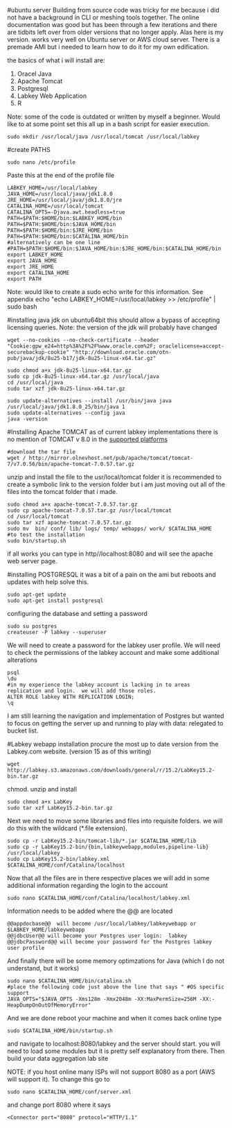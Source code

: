 #ubuntu server
Building from source code was tricky for me because i did not have a background in CLI or meshing tools together.  The online documentation was good but has been through a few iterations and there are tidbits left over from older versions that no longer apply.  Alas here is my version.  works very well on Ubuntu server or AWS cloud server.  There is a premade AMI but i needed to learn how to do it for my own edification.

the basics of what i will install are:

1. Oracel Java
2. Apache Tomcat
3. Postgresql
4. Labkey Web Application
5. R

Note: some of the code is outdated or written by myself a beginner.  Would like to at some point set this all up in a bash script for easier execution.

```
sudo mkdir /usr/local/java /usr/local/tomcat /usr/local/labkey
```

#create PATHS

```
sudo nano /etc/profile
```
Paste this at the end of the profile file
```
LABKEY_HOME=/usr/local/labkey
JAVA_HOME=/usr/local/java/jdk1.8.0
JRE_HOME=/usr/local/java/jdk1.8.0/jre
CATALINA_HOME=/usr/local/tomcat
CATALINA_OPTS=-Djava.awt.headless=true
PATH=$PATH:$HOME/bin:$LABKEY_HOME/bin
PATH=$PATH:$HOME/bin:$JAVA_HOME/bin
PATH=$PATH:$HOME/bin:$JRE_HOME/bin
PATH=$PATH:$HOME/bin:$CATALINA_HOME/bin
#alternatively can be one line
#PATH=$PATH:$HOME/bin:$JAVA_HOME/bin:$JRE_HOME/bin:$CATALINA_HOME/bin
export LABKEY_HOME
export JAVA_HOME
export JRE_HOME
export CATALINA_HOME
export PATH
```
Note: would like to create a sudo echo write for this information.
See appendix
echo "echo LABKEY_HOME=/usr/local/labkey >> /etc/profile" | sudo bash


#installing java jdk on ubuntu64bit
this should allow a bypass of accepting licensing queries.
Note: the version of the jdk will probably have changed
```
wget --no-cookies --no-check-certificate --header "Cookie:gpw_e24=http%3A%2F%2F%www.oracle.com%2F; oraclelicense=accept-securebackup-cookie" "http://download.oracle.com/otn-pub/java/jdk/8u25-b17/jdk-8u25-linux-x64.tar.gz"
```

```
sudo chmod a+x jdk-8u25-linux-x64.tar.gz
sudo cp jdk-8u25-linux-x64.tar.gz /usr/local/java
cd /usr/local/java
sudo tar xzf jdk-8u25-linux-x64.tar.gz

sudo update-alternatives --install /usr/bin/java java /usr/local/java/jdk1.8.0_25/bin/java 1
sudo update-alternatives --config java
java -version
```

#Installing Apache TOMCAT
as of current labkey implementations there is no mention of TOMCAT v 8.0 in the [supported platforms](https://www.labkey.org/wiki/home/Documentation/page.view?name=supported#tomcat) 

```
#download the tar file
wget / http://mirror.olnevhost.net/pub/apache/tomcat/tomcat-7/v7.0.56/bin/apache-tomcat-7.0.57.tar.gz
```

unzip and install the file to the usr/local/tomcat folder
it is recommended to create a symbolic link to the version folder but i am just moving out all of the files into the tomcat folder that i made.
```
sudo chmod a+x apache-tomcat-7.0.57.tar.gz
sudo cp apache-tomcat-7.0.57.tar.gz /usr/local/tomcat
cd /usr/local/tomcat
sudo tar xzf apache-tomcat-7.0.57.tar.gz
sudo mv  bin/ conf/ lib/ logs/ temp/ webapps/ work/ $CATALINA_HOME
#to test the installation
sudo bin/startup.sh 
```
if all works you can type in http//localhost:8080 and will see the apache web server page.  

#installing POSTGRESQL
it was a bit of a pain on the ami but reboots and updates with help solve this.  
```
sudo apt-get update
sudo apt-get install postgresql
```
configuring the database and setting a password
```
sudo su postgres
createuser -P labkey --superuser
```
We will need to create a password for the labkey user profile. 
We will need to check the permissions of the labkey account and make some additional alterations
```
psql
\du
#in my experience the labkey account is lacking in to areas replication and login.  we will add those roles.
ALTER ROLE labkey WITH REPLICATION LOGIN;
\q
```
I am still learning the navigation and implementation of Postgres but wanted to focus on getting the server up and running to play with data: relegated to bucket list. 

#Labkey webapp installation
procure the most up to date version from the Labkey.com website. (version 15 as of this writing) 

```
wget http://labkey.s3.amazonaws.com/downloads/general/r/15.2/LabKey15.2-bin.tar.gz
```
chmod. unzip and install
```
sudo chmod a+x LabKey
sudo tar xzf LabKey15.2-bin.tar.gz
```
Next we need to move some libraries and files into requisite folders.  we will do this with the wildcard (*.file extension).

```
sudo cp -r LabKey15.2-bin/tomcat-lib/*.jar $CATALINA_HOME/lib
sudo cp -r LabKey15.2-bin/{bin,labkeywebapp,modules,pipeline-lib} /usr/local/labkey
sudo cp LabKey15.2-bin/labkey.xml $CATALINA_HOME/conf/Catalina/localhost
```
Now that all the files are in there respective places we will add in some additional information regarding the login to the account
```
sudo nano $CATALINA_HOME/conf/Catalina/localhost/labkey.xml
```
Information needs to be added where the @@ are located
```
@@appdocbase@@  will become /usr/local/labkey/labkeywebapp or $LABKEY_HOME/labkeywebapp 
@@jdbcUser@@ will become your Postgres user login:  labkey
@@jdbcPassword@@ will become your password for the Postgres labkey user profile
```
And finally there will be some memory optimzations for Java (which I do not understand, but it works)
```
sudo nano $CATALINA_HOME/bin/catalina.sh
#place the following code just above the line that says " #OS specific support
JAVA_OPTS="$JAVA_OPTS -Xms128m -Xmx2048m -XX:MaxPermSize=256M -XX:-HeapDumpOnOutOfMemoryError"
```
And we are done
reboot your machine and when it comes back online type
```
sudo $CATALINA_HOME/bin/startup.sh
```
and navigate to localhost:8080/labkey and the server should start.  you will need to load some modules but it is pretty self explanatory from there. 
Then build your data aggregation lab site

NOTE:  if you host online many ISPs will not support 8080 as a port (AWS will support it). 
To change this go to 
```
sudo nano $CATALINA_HOME/conf/server.xml
```
and change port 8080 where it says
```
<Connector port="8080" protocol="HTTP/1.1"
```

